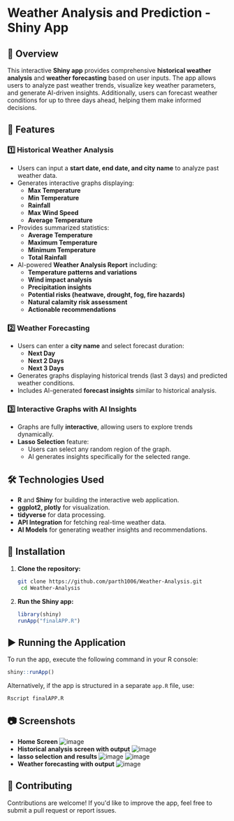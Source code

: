 # Weather Analysis and Prediction - Shiny App

## 📌 Overview
This interactive **Shiny app** provides comprehensive **historical weather analysis** and **weather forecasting** based on user inputs. The app allows users to analyze past weather trends, visualize key weather parameters, and generate AI-driven insights. Additionally, users can forecast weather conditions for up to three days ahead, helping them make informed decisions.

## 🌟 Features

### 1️⃣ Historical Weather Analysis
- Users can input a **start date, end date, and city name** to analyze past weather data.
- Generates interactive graphs displaying:
  - **Max Temperature**
  - **Min Temperature**
  - **Rainfall**
  - **Max Wind Speed**
  - **Average Temperature**
- Provides summarized statistics:
  - **Average Temperature**
  - **Maximum Temperature**
  - **Minimum Temperature**
  - **Total Rainfall**
- AI-powered **Weather Analysis Report** including:
  - **Temperature patterns and variations**
  - **Wind impact analysis**
  - **Precipitation insights**
  - **Potential risks (heatwave, drought, fog, fire hazards)**
  - **Natural calamity risk assessment**
  - **Actionable recommendations**

### 2️⃣ Weather Forecasting
- Users can enter a **city name** and select forecast duration:
  - **Next Day**
  - **Next 2 Days**
  - **Next 3 Days**
- Generates graphs displaying historical trends (last 3 days) and predicted weather conditions.
- Includes AI-generated **forecast insights** similar to historical analysis.

### 3️⃣ Interactive Graphs with AI Insights
- Graphs are fully **interactive**, allowing users to explore trends dynamically.
- **Lasso Selection** feature:
  - Users can select any random region of the graph.
  - AI generates insights specifically for the selected range.

## 🛠️ Technologies Used
- **R** and **Shiny** for building the interactive web application.
- **ggplot2, plotly** for visualization.
- **tidyverse** for data processing.
- **API Integration** for fetching real-time weather data.
- **AI Models** for generating weather insights and recommendations.

## 🚀 Installation
1. **Clone the repository:**
   ```sh
   git clone https://github.com/parth1006/Weather-Analysis.git
    cd Weather-Analysis

   ```
2. **Run the Shiny app:**
   ```r
   library(shiny)
   runApp("finalAPP.R")
   ```
## ▶️ Running the Application
To run the app, execute the following command in your R console:
```r
shiny::runApp()
```
Alternatively, if the app is structured in a separate `app.R` file, use:
```r
Rscript finalAPP.R
```
## 📷 Screenshots
- **Home Screen**
![image](https://github.com/user-attachments/assets/3a309e43-4a00-41f0-ba92-628d2362f3e1)
- **Historical analysis screen with output**
![image](https://github.com/user-attachments/assets/c26d4eae-8c46-43c6-97fb-463241d3b4a4)
- **lasso selection and results**
  ![image](https://github.com/user-attachments/assets/26daf0eb-f1d1-41c7-a324-45b1ef17e1c1)
  ![image](https://github.com/user-attachments/assets/feb42be0-405d-4dbe-a887-70ea30918253)
- **Weather forecasting with output**
  ![image](https://github.com/user-attachments/assets/4697b1f3-551f-4507-87e0-39f202859a4f)



## 🤝 Contributing
Contributions are welcome! If you'd like to improve the app, feel free to submit a pull request or report issues.


